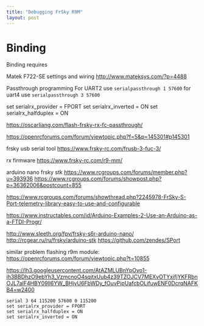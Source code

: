 ```yaml
---
title: "Debugging FrSky R9M"
layout: post
---
```


# Binding
Binding requires

Matek F722-SE settings and wiring
http://www.mateksys.com/?p=4488

Passthrough programming
For UART2 use `serialpassthrough 1 57600`
for uart4 use `serialpassthrough 3 57600`

set serialrx_provider = FPORT
set serialrx_inverted = ON
set serialrx_halfduplex = ON

https://oscarliang.com/flash-frsky-rx-fc-passthrough/


https://openrcforums.com/forum/viewtopic.php?f=5&p=145301#p145301

frsky usb serial tool https://www.frsky-rc.com/frusb-3-fuc-3/

rx firmware https://www.frsky-rc.com/r9-mm/

arduino nano frsky stk
https://www.rcgroups.com/forums/member.php?u=393936
https://www.rcgroups.com/forums/showpost.php?p=36362006&postcount=855

https://www.rcgroups.com/forums/showthread.php?2245978-FrSky-S-Port-telemetry-library-easy-to-use-and-configurable

https://www.instructables.com/id/Arduino-Examples-2-Use-an-Arduino-as-a-FTDI-Progr/

http://www.sleeth.org/fpv/frsky-s6r-arduino-nano/
http://rcgear.ru/ru/frsky/arduino-stk
https://github.com/zendes/SPort

similar problem flashing r9m module: https://openrcforums.com/forum/viewtopic.php?t=10855

https://lh3.googleusercontent.com/AtAZMLUBnYpOvo1-ih3BBDhzO9ebYh3_VzmcnoO4sqjtxUub4z39TZOJCV7MEXvOTYxifjYKFRbnOJL7alF4HBY09ll6YW_BHjyU6FbWDy_fOuvPipUafcbOLifuwENF0DcrqNAFKB4=w2400

```
serial 3 64 115200 57600 0 115200
set serialrx_provider = FPORT
set serialrx_halfduplex = ON
set serialrx_inverted = ON
```
